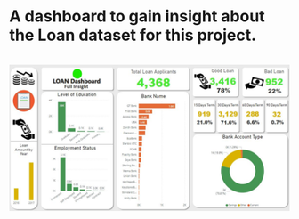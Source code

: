 <!DOCTYPE HTML>
<html>
<head>
  <meta charset="utf-8">
  <meta name="viewport" content="width=device-width, initial-scale=1.0"> 
  </head>
 
<body> 
  
  <h1 align="left"> A dashboard to gain insight about the Loan dataset for this project. </h1>
  
  
   <br>                 
  <div >
       <img src="Loan Dashboard.JPG" width="100%" height="50%" >
  </div>
   <br/>
 
  </body>
 </html>
